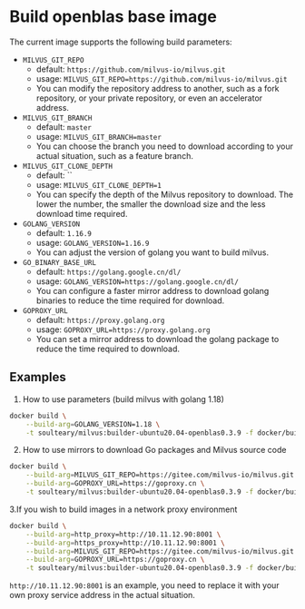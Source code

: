 # Build openblas base image

The current image supports the following build parameters:

- `MILVUS_GIT_REPO`
    - default: `https://github.com/milvus-io/milvus.git`
    - usage: `MILVUS_GIT_REPO=https://github.com/milvus-io/milvus.git`
    - You can modify the repository address to another, such as a fork repository, or your private repository, or even an accelerator address.
- `MILVUS_GIT_BRANCH`
    - default: `master`
    - usage: `MILVUS_GIT_BRANCH=master`
    - You can choose the branch you need to download according to your actual situation, such as a feature branch.
- `MILVUS_GIT_CLONE_DEPTH`
    - default: ``
    - usage: `MILVUS_GIT_CLONE_DEPTH=1`
    - You can specify the depth of the Milvus repository to download. The lower the number, the smaller the download size and the less download time required.
- `GOLANG_VERSION`
    - default: `1.16.9`
    - usage: `GOLANG_VERSION=1.16.9`
    - You can adjust the version of golang you want to build milvus.
- `GO_BINARY_BASE_URL`
    - default: `https://golang.google.cn/dl/`
    - usage: `GOLANG_VERSION=https://golang.google.cn/dl/`
    - You can configure a faster mirror address to download golang binaries to reduce the time required for download.
- `GOPROXY_URL`
    - default: `https://proxy.golang.org`
    - usage: `GOPROXY_URL=https://proxy.golang.org`
    - You can set a mirror address to download the golang package to reduce the time required to download.

## Examples

1. How to use parameters (build milvus with golang 1.18)

```bash
docker build \
    --build-arg=GOLANG_VERSION=1.18 \
    -t soulteary/milvus:builder-ubuntu20.04-openblas0.3.9 -f docker/builder/Dockerfile .
```

2. How to use mirrors to download Go packages and Milvus source code

```bash
docker build \
    --build-arg=MILVUS_GIT_REPO=https://gitee.com/milvus-io/milvus.git \
    --build-arg=GOPROXY_URL=https://goproxy.cn \
    -t soulteary/milvus:builder-ubuntu20.04-openblas0.3.9 -f docker/builder/Dockerfile .
```

3.If you wish to build images in a network proxy environment

```bash
docker build \
    --build-arg=http_proxy=http://10.11.12.90:8001 \
    --build-arg=https_proxy=http://10.11.12.90:8001 \
    --build-arg=MILVUS_GIT_REPO=https://gitee.com/milvus-io/milvus.git \
    --build-arg=GOPROXY_URL=https://goproxy.cn \
    -t soulteary/milvus:builder-ubuntu20.04-openblas0.3.9 -f docker/builder/Dockerfile .
```

`http://10.11.12.90:8001` is an example, you need to replace it with your own proxy service address in the actual situation.